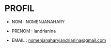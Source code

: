 # PROFIL

- NOM : NOMENJANAHARY

- PRENOM : Iandrianina

- EMAIL : nomenjanaharyiandrianina@gmail.com
